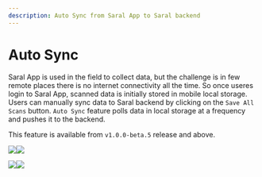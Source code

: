 ```yaml
---
description: Auto Sync from Saral App to Saral backend
---
```


# Auto Sync

Saral App is used in the field to collect data, but the challenge is in few remote places there is no internet connectivity all the time. So once useres login to Saral App, scanned data is initially stored in mobile local storage. Users can manually sync data to Saral backend by clicking on the `Save All Scans` button. `Auto Sync` feature polls data in local storage at a frequency and pushes it to the backend.&#x20;

This feature is available from `v1.0.0-beta.5` release and above.

![](../../.gitbook/assets/sync-1.jpeg)![](<../../.gitbook/assets/sync-2 (1).jpeg>)

&#x20; ![](../../.gitbook/assets/sync-7.jpeg)![](<../../.gitbook/assets/sync-3 (1).jpeg>)

